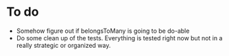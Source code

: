 # To do

- Somehow figure out if belongsToMany is going to be do-able
- Do some clean up of the tests. Everything is tested right now but not in a really strategic or organized way.

